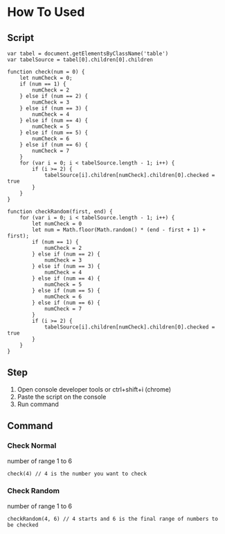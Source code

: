 # How To Used

## Script 
```
var tabel = document.getElementsByClassName('table')
var tabelSource = tabel[0].children[0].children

function check(num = 0) {
	let numCheck = 0;
	if (num == 1) {
		numCheck = 2
	} else if (num == 2) {
		numCheck = 3
	} else if (num == 3) {
		numCheck = 4
	} else if (num == 4) {
		numCheck = 5
	} else if (num == 5) {
		numCheck = 6
	} else if (num == 6) {
		numCheck = 7
	}
	for (var i = 0; i < tabelSource.length - 1; i++) {
	    if (i >= 2) {
	        tabelSource[i].children[numCheck].children[0].checked = true
	    }
	}
}

function checkRandom(first, end) {
	for (var i = 0; i < tabelSource.length - 1; i++) {
		let numCheck = 0
		let num = Math.floor(Math.random() * (end - first + 1) + first);
		if (num == 1) {
			numCheck = 2
		} else if (num == 2) {
			numCheck = 3
		} else if (num == 3) {
			numCheck = 4
		} else if (num == 4) {
			numCheck = 5
		} else if (num == 5) {
			numCheck = 6
		} else if (num == 6) {
			numCheck = 7
		}
		if (i >= 2) {
			tabelSource[i].children[numCheck].children[0].checked = true
		}
	}
}
```

## Step
1. Open console developer tools or ctrl+shift+i (chrome)
2. Paste the script on the console
3. Run command

## Command
### Check Normal
number of range 1 to 6
```
check(4) // 4 is the number you want to check
```

### Check Random
number of range 1 to 6
```
checkRandom(4, 6) // 4 starts and 6 is the final range of numbers to be checked
```
